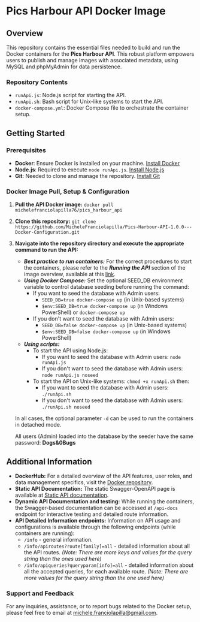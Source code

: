 # Pics Harbour API Docker Image

## Overview
This repository contains the essential files needed to build and run the Docker containers for the **Pics Harbour API**. This robust platform empowers users to publish and manage images with associated metadata, using MySQL and phpMyAdmin for data persistence.

### Repository Contents
- `runApi.js`: Node.js script for starting the API.
- `runApi.sh`: Bash script for Unix-like systems to start the API.
- `docker-compose.yml`: Docker Compose file to orchestrate the container setup.

## Getting Started

### Prerequisites
- **Docker**: Ensure Docker is installed on your machine. [Install Docker](https://docs.docker.com/get-docker/)
- **Node.js**: Required to execute `node runApi.js`. [Install Node.js](https://nodejs.org/en/download/)
- **Git**: Needed to clone and manage the repository. [Install Git](https://git-scm.com/downloads)

### Docker Image Pull, Setup & Configuration
1. **Pull the API Docker image:**
   ```docker pull michelefranciolapilla76/pics_harbour_api```
2. **Clone this repository:**
   ```git clone https://github.com/MicheleFranciolapilla/Pics-Harbour-API-1.0.0---Docker-Configuration.git```

3. **Navigate into the repository directory and execute the appropriate command to run the API:**
    -   ***Best practice to run containers:***
        For the correct procedures to start the containers, please refer to the ***Running the API*** section of the image overview, available at this [link](https://hub.docker.com/repository/docker/michelefranciolapilla76/pics_harbour_api/general).
    -   ***Using Docker Compose:***
        Set the optional SEED_DB environment variable to control database seeding before running the command:
        -   If you want to seed the database with Admin users:
            - ```SEED_DB=true docker-compose up``` (in Unix-based systems)
            - ```$env:SEED_DB=true docker-compose up``` (in Windows PowerShell)
            or 
            ```docker-compose up```
        - If you don't want to seed the database with Admin users:
            - ```SEED_DB=false docker-compose up``` (in Unix-based systems)
            - ```$env:SEED_DB=false docker-compose up``` (in Windows PowerShell)
    -   ***Using scripts:***
        -   To start the API using Node.js:
            -   If you want to seed the database with Admin users:
                ```node runApi.js```
            -   If you don't want to seed the database with Admin users:
                ```node runApi.js noseed```  
        -   To start the API on Unix-like systems:
            ```chmod +x runApi.sh```
            then:
            -   If you want to seed the database with Admin users:
                ```./runApi.sh```
            -   If you don't want to seed the database with Admin users:
                ```./runApi.sh noseed```

    In all cases, the optional parameter `-d` can be used to run the containers in detached mode.
    
    All users (Admin) loaded into the database by the seeder have the same password: **Dogs&0Bugs**

## Additional Information
- **DockerHub:** For a detailed overview of the API features, user roles, and data management specifics, visit the [Docker repository](https://hub.docker.com/r/michelefranciolapilla76/pics_harbour_api/).
- **Static API Documentation:** The static Swagger-OpenAPI page is available at [Static API documentation](https://michelefranciolapilla.github.io/Pics-Harbour-API-1.0.0---Static-Documentation/).
- **Dynamic API Documentation and testing:** While running the containers, the Swagger-based documentation can be accessed at `/api-docs` endpoint for interactive testing and detailed route information.
- **API Detailed Information endpoints:** Information on API usage and configurations is available through the following endpoints (while containers are running):
    - `/info` - general information.
    - `/info/apiroutes?route[family]=all` - detailed information about all the API routes.
    *(Note: There are more keys and values for the query string than the ones used here)*
    - `/info/apiqueries?queryparam[info]=all` - detailed information about all the accepted queries, for each available route.
    *(Note: There are more values for the query string than the one used here)*

### Support and Feedback
For any inquiries, assistance, or to report bugs related to the Docker setup, please feel free to email at michele.franciolapilla@gmail.com.